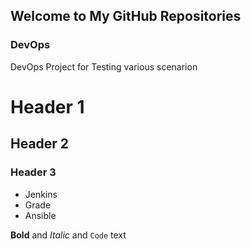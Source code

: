 ## Welcome to My GitHub Repositories



### DevOps

DevOps Project for Testing various scenarion

# Header 1
## Header 2
### Header 3

- Jenkins 
- Grade
- Ansible


**Bold** and _Italic_ and `Code` text
